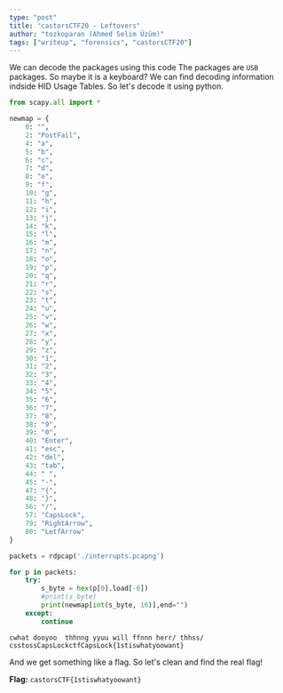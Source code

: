 ```yaml
---
type: "post"
title: "castorsCTF20 - Leftovers"
author: "tozkoparan (Ahmed Selim Üzüm)"
tags: ["writeup", "forensics", "castorsCTF20"]
---
```


<!--more-->
We can decode the packages using this code
The packages are `USB` packages. So maybe it is a keyboard? We can find decoding information
indside HID Usage Tables. So let's decode it using python.

```python
from scapy.all import *

newmap = {
    0: "",
    2: "PostFail",
    4: "a",
    5: "b",
    6: "c",
    7: "d",
    8: "e",
    9: "f",
    10: "g",
    11: "h",
    12: "i",
    13: "j",
    14: "k",
    15: "l",
    16: "m",
    17: "n",
    18: "o",
    19: "p",
    20: "q",
    21: "r",
    22: "s",
    23: "t",
    24: "u",
    25: "v",
    26: "w",
    27: "x",
    28: "y",
    29: "z",
    30: "1",
    31: "2",
    32: "3",
    33: "4",
    34: "5",
    35: "6",
    36: "7",
    37: "8",
    38: "9",
    39: "0",
    40: "Enter",
    41: "esc",
    42: "del",
    43: "tab",
    44: " ",
    45: "-",
    47: "{",
    48: "}",
    56: "/",
    57: "CapsLock",
    79: "RightArrow",
    80: "LetfArrow"
}

packets = rdpcap('./interrupts.pcapng')

for p in packets:
    try:
        s_byte = hex(p[0].load[-6])
        #print(s_byte)
        print(newmap[int(s_byte, 16)],end="")
    except:
        continue

```

```
cwhat dooyoo  thhnng yyuu will ffnnn herr/ thhss/ csstossCapsLockctfCapsLock{1stiswhatyoowant}
```
And we get something like a flag. So let's clean and find the real flag!



**Flag:** `castorsCTF{1stiswhatyoowant}`
